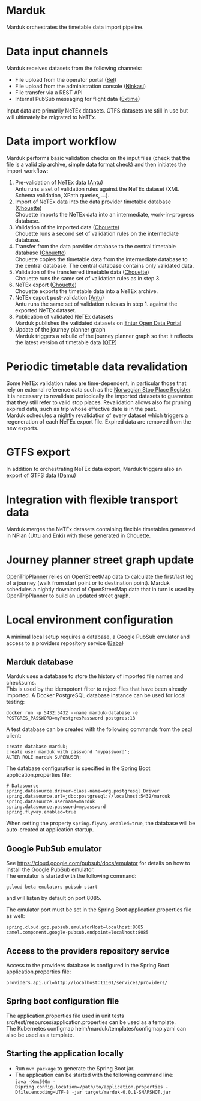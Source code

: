 
# Marduk

Marduk orchestrates the timetable data import pipeline.

# Data input channels
Marduk receives datasets from the following channels:
- File upload from the operator portal ([Bel](https://github.com/entur/bel))
- File upload from the administration console ([Ninkasi](https://github.com/entur/ninkasi))
- File transfer via a REST API
- Internal PubSub messaging for flight data ([Extime](https://github.com/entur/extime))

Input data are primarily NeTEx datasets. GTFS datasets are still in use but will ultimately be migrated to NeTEx.

# Data import workflow
Marduk performs basic validation checks on the input files (check that the file is a valid zip archive, simple data format check) and then initiates the import workflow:
1. Pre-validation of NeTEx data ([Antu](https://github.com/entur/antu))  
Antu runs a set of validation rules against the NeTEx dataset (XML Schema validation, XPath queries, ...).
2. Import of NeTEx data into the data provider timetable database ([Chouette](https://github.com/entur/chouette))  
Chouette imports the NeTEx data into an intermediate, work-in-progress database.
3. Validation of the imported data ([Chouette](https://github.com/entur/chouette))  
Chouette runs a second set of validation rules on the intermediate database.
4. Transfer from the data provider database to the central timetable database  ([Chouette](https://github.com/entur/chouette))  
Chouette copies the timetable data from the intermediate database to the central database. The central database contains only validated data. 
5. Validation of the transferred timetable data ([Chouette](https://github.com/entur/chouette))  
Chouette runs the same set of validation rules as in step 3. 
6. NeTEx export ([Chouette](https://github.com/entur/chouette))  
Chouette exports the timetable data into a NeTEx archive.
7. NeTEx export post-validation ([Antu](https://github.com/entur/antu))  
Antu runs the same set of validation rules as in step 1. against the exported NeTEx dataset.
8. Publication of validated NeTEx datasets  
Marduk publishes the validated datasets on [Entur Open Data Portal](https://developer.entur.org/stops-and-timetable-data)
9. Update of the journey planner graph  
Marduk triggers a rebuild of the journey planner graph so that it reflects the latest version of timetable data ([OTP](https://github.com/opentripplanner))

# Periodic timetable data revalidation
Some NeTEx validation rules are time-dependent, in particular those that rely on external reference data such as the [Norwegian Stop Place Register](https://stoppested.entur.org/).
It is necessary to revalidate periodically the imported datasets to guarantee that they still refer to valid stop places. Revalidation allows also for pruning expired data, such as trip  whose effective date is in the past.  
Marduk schedules a nightly revalidation of every dataset which triggers a regeneration of each NeTEx export file. Expired data are removed from the new exports.

# GTFS export
In addition to orchestrating NeTEx data export, Marduk triggers also an export of GTFS data ([Damu](https://github.com/entur/damu)) 

# Integration with flexible transport data
Marduk merges the NeTEx datasets containing flexible timetables generated in NPlan ([Uttu](https://github.com/entur/uttu) and [Enki](https://github.com/entur/enki)) with those generated in Chouette.

# Journey planner street graph update
[OpenTripPlanner](https://github.com/opentripplanner) relies on OpenStreetMap data to calculate the first/last leg of a journey (walk from start point or to destination point).
Marduk schedules a nightly download of OpenStreetMap data that in turn is used by OpenTripPlanner to build an updated street graph.

# Local environment configuration

A minimal local setup requires a database, a Google PubSub emulator and access to a providers repository service ([Baba](https://github.com/entur/baba))

## Marduk database
Marduk uses a database to store the history of imported file names and checksums.  
This is used by the idempotent filter to reject files that have been already imported.
A Docker PostgreSQL database instance can be used for local testing:
```
docker run -p 5432:5432 --name marduk-database -e POSTGRES_PASSWORD=myPostgresPassword postgres:13
```

A test database can be created with the following commands from the psql client:  

```
create database marduk;
create user marduk with password 'mypassword';
ALTER ROLE marduk SUPERUSER;
```

The database configuration is specified in the Spring Boot application.properties file:  

```
# Datasource
spring.datasource.driver-class-name=org.postgresql.Driver
spring.datasource.url=jdbc:postgresql://localhost:5432/marduk
spring.datasource.username=marduk
spring.datasource.password=mypassword
spring.flyway.enabled=true
```

When setting the property `spring.flyway.enabled=true`, the database will be auto-created at application startup.

## Google PubSub emulator
See https://cloud.google.com/pubsub/docs/emulator for details on how to install the Google PubSub emulator.  
The emulator is started with the following command:
```
gcloud beta emulators pubsub start
```
and will listen by default on port 8085.  

The emulator port must be set in the Spring Boot application.properties file as well:  

```
spring.cloud.gcp.pubsub.emulatorHost=localhost:8085
camel.component.google-pubsub.endpoint=localhost:8085
```

## Access to the providers repository service
Access to the providers database is configured in the Spring Boot application.properties file:
```
providers.api.url=http://localhost:11101/services/providers/
```



## Spring boot configuration file
The application.properties file used in unit tests src/test/resources/application.properties can be used as a template.  
The Kubernetes configmap helm/marduk/templates/configmap.yaml can also be used as a template.

## Starting the application locally
- Run `mvn package` to generate the Spring Boot jar.
- The application can be started with the following command line:  
  ```java -Xmx500m -Dspring.config.location=/path/to/application.properties -Dfile.encoding=UTF-8 -jar target/marduk-0.0.1-SNAPSHOT.jar```


